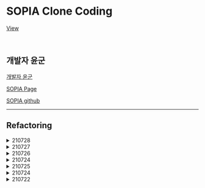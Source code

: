 # SOPIA Clone Coding

[View](https://ppotatog.github.io/sopia/)

<br/>

## 개발자 윤군

[개발자 윤군](https://github.com/raravel)

[SOPIA Page](https://sopia-bot.github.io/)

[SOPIA github](https://github.com/sopia-bot/SOPIA)

--- 

## Refactoring
<details>
<summary>210728</summary>

1. slideToggle 닫히지 않는 오류 수정
2. pc header 레이아웃 변경
3. scrollbar style 

</details>

<details>
<summary>210727</summary>

vanilla => jquery(header slideToggle)

- inex.html 구조 변경, jquery 추가
- scss 변경
- vanilla => jquery

</details>

<details>
<summary>210726</summary>

css to scss

</details>

<details>
<summary>210724</summary>

1. trim
    - let => const로 변경
    - 들여쓰기 통일
    - 세미콜론 통일
2. for => forEach, for of 로 변경

</details>

<details>
<summary>210725</summary>

css trim(추후 scss 로 변경 예정)

</details>

<details>
<summary>210724</summary>

1. trim
    - let => const로 변경
    - 들여쓰기 통일
    - 세미콜론 통일
2. for => forEach, for of 로 변경

</details>

<details>
<summary>210722</summary>

1. 비어있는 페이지, 레이아웃 추가
2. index.html 위치 변경 (view/index.html => index.html)
</details>